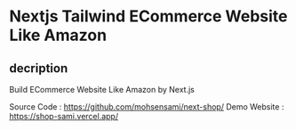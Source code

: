 # Nextjs Tailwind ECommerce Website Like Amazon

## decription

Build ECommerce Website Like Amazon by Next.js

Source Code : https://github.com/mohsensami/next-shop/
Demo Website : https://shop-sami.vercel.app/
